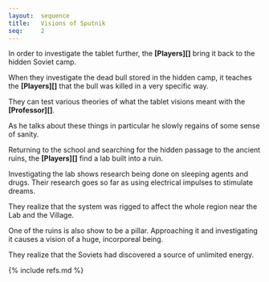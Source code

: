 ```yaml
---
layout:  sequence
title:   Visions of Sputnik
seq:     2
---
```


In order to investigate the tablet further,
the **[Players][]** bring it back to the hidden Soviet camp.

When they investigate the dead bull stored in the hidden camp,
it teaches the **[Players][]** that the bull was killed in a very specific way.

They can test various theories of what the tablet visions meant with the **[Professor][]**.

As he talks about these things in particular he slowly regains of some sense of sanity.

Returning to the school and searching for the hidden passage to the ancient ruins,
the **[Players][]** find a lab built into a ruin.

Investigating the lab shows research being done on sleeping agents and drugs.
Their research goes so far as using electrical impulses to stimulate dreams.

They realize that the system was rigged to affect the whole region near the Lab and the Village.

One of the ruins is also show to be a pillar.
Approaching it and investigating it causes a vision of a huge, incorporeal being.

They realize that the Soviets had discovered a source of unlimited energy.



{% include refs.md %}




